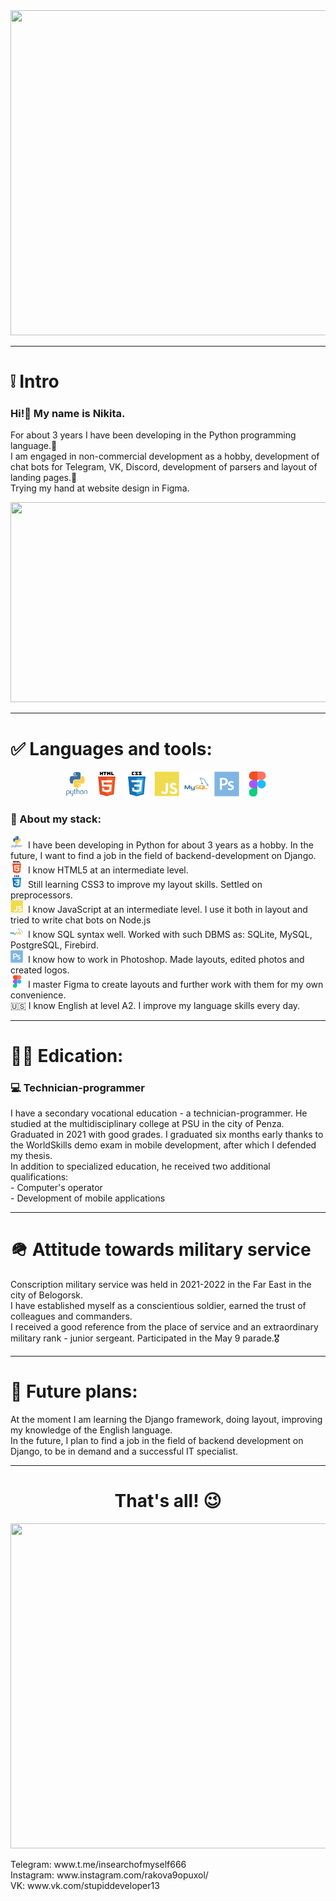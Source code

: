 <!--
**Luc143r/Luc143r** is a ✨ _special_ ✨ repository because its `README.md` (this file) appears on your GitHub profile.

Here are some ideas to get you started:

- 🔭 I’m currently working on ...
- 🌱 I’m currently learning ...
- 👯 I’m looking to collaborate on ...
- 🤔 I’m looking for help with ...
- 💬 Ask me about ...
- 📫 How to reach me: ...
- 😄 Pronouns: ...
- ⚡ Fun fact: ...
-->

<div id="header" align="center">
  <img src="https://media.giphy.com/media/qgQUggAC3Pfv687qPC/giphy.gif" width="900" height="520"/>
</div>

<hr>

<h1> ❕ Intro</h1>

<h3>Hi!👋 My name is Nikita.</h3>
<p>
    For about 3 years I have been developing in the Python programming language.🐍 <br>I am engaged in non-commercial development as a hobby, development of     chat   bots for Telegram, VK, Discord, development of parsers and layout of landing pages.📜 <br>Trying my hand at website design in Figma.
</p>

<div>
  <img src="https://media.giphy.com/media/MdA16VIoXKKxNE8Stk/giphy.gif" width="600" height="320"/>
</div>

<hr>

<h1> ✅ Languages and tools: </h1>

<div align="center">
  <img src="https://github.com/devicons/devicon/blob/master/icons/python/python-original-wordmark.svg" title="Python" alt="Python" width="40" height="40"/>&nbsp;
  <img src="https://github.com/devicons/devicon/blob/master/icons/html5/html5-original-wordmark.svg" title="HTML" alt="HTML" width="40" height="40"/>&nbsp;
  <img src="https://github.com/devicons/devicon/blob/master/icons/css3/css3-original-wordmark.svg" title="CSS" alt="CSS" width="40" height="40"/>&nbsp;
  <img src="https://github.com/devicons/devicon/blob/master/icons/javascript/javascript-plain.svg" title="JavaScript" alt="JavaScript" width="40"     height="40"/>&nbsp;
  <img src="https://github.com/devicons/devicon/blob/master/icons/mysql/mysql-original-wordmark.svg" title="SQL" alt="SQL" width="40" height="40"/>&nbsp;
  <img src="https://github.com/devicons/devicon/blob/master/icons/photoshop/photoshop-plain.svg" title="PS" alt="PS" width="40" height="40"/>&nbsp;
  <img src="https://github.com/devicons/devicon/blob/master/icons/figma/figma-original.svg" title="Figma" alt="Figma" width="40" height="40"/>&nbsp;
</div>

<h3> 📌 About my stack: </h3>

<p>
  <img src="https://github.com/devicons/devicon/blob/master/icons/python/python-original-wordmark.svg" title="Python" alt="Python" width="20" height="20"/>&nbsp; I have been developing in Python for about 3 years as a hobby. In the future, I want to find a job in the field of backend-development on Django.<br>
  <img src="https://github.com/devicons/devicon/blob/master/icons/html5/html5-original-wordmark.svg" title="HTML" alt="HTML" width="20" height="20"/>&nbsp; I know HTML5 at an intermediate level.<br>
  <img src="https://github.com/devicons/devicon/blob/master/icons/css3/css3-original-wordmark.svg" title="CSS" alt="CSS" width="20" height="20"/>&nbsp; Still learning CSS3 to improve my layout skills. Settled on preprocessors.<br>
  <img src="https://github.com/devicons/devicon/blob/master/icons/javascript/javascript-plain.svg" title="JavaScript" alt="JavaScript" width="20"     height="20"/>&nbsp; I know JavaScript at an intermediate level. I use it both in layout and tried to write chat bots on Node.js<br>
  <img src="https://github.com/devicons/devicon/blob/master/icons/mysql/mysql-original-wordmark.svg" title="SQL" alt="SQL" width="20" height="20"/>&nbsp; I know SQL syntax well. Worked with such DBMS as: SQLite, MySQL, PostgreSQL, Firebird.<br>
  <img src="https://github.com/devicons/devicon/blob/master/icons/photoshop/photoshop-plain.svg" title="PS" alt="PS" width="20" height="20"/>&nbsp; I know how to work in Photoshop. Made layouts, edited photos and created logos.<br>
  <img src="https://github.com/devicons/devicon/blob/master/icons/figma/figma-original.svg" title="Figma" alt="Figma" width="20" height="20"/>&nbsp; I master Figma to create layouts and further work with them for my own convenience.<br>
  🇺🇸  I know English at level A2. I improve my language skills every day.
</p>

<hr>

<h1> 👨‍🎓 Edication: </h1>

<h3> 💻 Technician-programmer </h3>

<p>
  I have a secondary vocational education - a technician-programmer. He studied at the multidisciplinary college at PSU in the city of Penza.<br>Graduated in 2021 with good grades.
I graduated six months early thanks to the WorldSkills demo exam in mobile development, after which I defended my thesis.
<br>In addition to specialized education, he received two additional qualifications:
<br>- Computer's operator
<br>- Development of mobile applications
</p>

<hr>

<h1> 🪖 Attitude towards military service</h1>

<p>
  Conscription military service was held in 2021-2022 in the Far East in the city of Belogorsk.<br>I have established myself as a conscientious soldier, earned the trust of colleagues and commanders.<br>I received a good reference from the place of service and an extraordinary military rank - junior sergeant. Participated in the May 9 parade.🎖️
</p>

<hr>

<h1> 🎴 Future plans: </h1>

<p>
  At the moment I am learning the Django framework, doing layout, improving my knowledge of the English language.<br>In the future, I plan to find a job in the field of backend development on Django, to be in demand and a successful IT specialist.
</p>

<hr>

<h1 align="center">That's all! 😉 </h1>

<div align="center">
  <img src="https://media.giphy.com/media/QHE5gWI0QjqF2/giphy.gif" width="900" height="520"/>
</div>
<p>Telegram: www.t.me/insearchofmyself666 <br>Instagram: www.instagram.com/rakova9opuxol/ <br>VK: www.vk.com/stupiddeveloper13</p>
